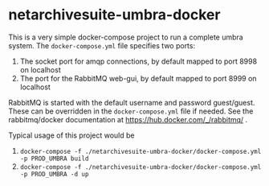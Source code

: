 # netarchivesuite-umbra-docker

This is a very simple docker-compose project to run a complete umbra system. The `docker-compose.yml` file
specifies two ports:

 1. The socket port for amqp connections, by default mapped to port 8998 on localhost
 1. The port for the RabbitMQ web-gui, by default mapped to port 8999 on localhost
  
RabbitMQ is started with the default username and password guest/guest. These can be overridden in the 
`docker-compose.yml` file if needed. See the rabbitmq/docker documentation at https://hub.docker.com/_/rabbitmq/ .

Typical usage of this project would be
 1. `docker-compose -f ./netarchivesuite-umbra-docker/docker-compose.yml -p PROD_UMBRA build`  
 1. `docker-compose -f ./netarchivesuite-umbra-docker/docker-compose.yml -p PROD_UMBRA -d up`